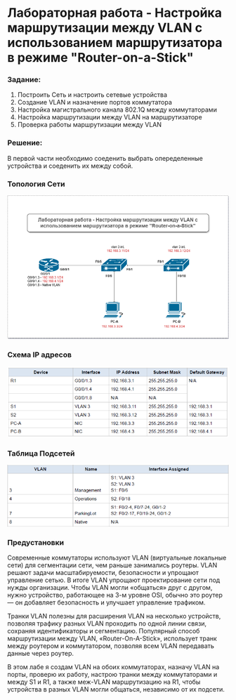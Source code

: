 # Лабораторная работа - Настройка маршрутизации между VLAN с использованием маршрутизатора в режиме "Router-on-a-Stick"


### Задание:

 1. Построить Сеть и настроить сетевые устройства
 2. Создание VLAN и назначение портов коммутатора
 3. Настройка магистрального канала 802.1Q между коммутаторами
 4. Настройка маршрутизации между VLAN на маршрутизаторе
 5. Проверка работы маршрутизации между VLAN


### Решение:

В первой части необходимо соеденить выбрать опеределенные устройства и соеденить их между собой.

### Топология Сети
![topology](lab_003_topology.png)

### Схема IP адресов
![ip addressing scheme](lab_003_addressing_scheme.png)

### Таблица Подсетей

![vlans](lab_003_vlans.png)

### Предустановки

Современные коммутаторы используют VLAN (виртуальные локальные сети) для сегментации сети, чем раньше занимались роутеры. VLAN решают задачи масштабируемости, безопасности и упрощают управление сетью. В итоге VLAN упрощают проектирование сети под нужды организации. Чтобы VLAN могли «общаться» друг с другом, нужно устройство, работающее на 3-м уровне OSI, обычно это роутер — он добавляет безопасность и улучшает управление трафиком.

Транки VLAN полезны для расширения VLAN на несколько устройств, позволяя трафику разных VLAN проходить по одной линии связи, сохраняя идентификаторы и сегментацию. Популярный способ маршрутизации между VLAN, «Router-On-A-Stick», использует транк между роутером и коммутатором, позволяя всем VLAN передавать данные через роутер.

В этом лабе я создам VLAN на обоих коммутаторах, назначу VLAN на порты, проверю их работу, настрою транки между коммутаторами и между S1 и R1, а также меж-VLAN маршрутизацию на R1, чтобы устройства в разных VLAN могли общаться, независимо от их подсети.